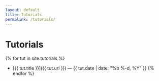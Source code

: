 ```yaml
---
layout: default
title: Tutorials
permalink: /tutorials/
---
```

# Tutorials

{% for tut in site.tutorials %}
- [{{ tut.title }}]({{ tut.url }}) — {{ tut.date | date: "%b %-d, %Y" }}
{% endfor %}